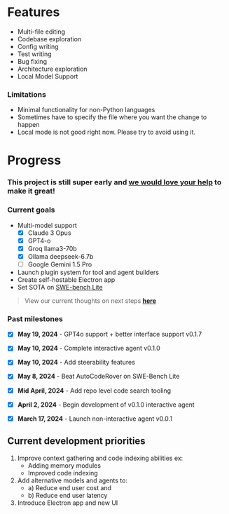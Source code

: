 
# Features
- Multi-file editing
- Codebase exploration
- Config writing
- Test writing
- Bug fixing
- Architecture exploration
- Local Model Support

### Limitations
- Minimal functionality for non-Python languages
- Sometimes have to specify the file where you want the change to happen
- Local mode is not good right now. Please try to avoid using it.

# Progress

### This project is still super early and <ins>we would love your help</ins> to make it great!

### Current goals
- Multi-model support
  - [x] Claude 3 Opus
  - [x] GPT4-o
  - [x] Groq llama3-70b
  - [x] Ollama deepseek-6.7b
  - [ ] Google Gemini 1.5 Pro
- Launch plugin system for tool and agent builders
- Create self-hostable Electron app
- Set SOTA on [SWE-bench Lite](https://www.swebench.com/lite.html)

> View our current thoughts on next steps [**here**](https://docs.google.com/document/d/e/2PACX-1vTjLCQcWE_n-uUHFhtBkxTCIJ4FFe5ftY_E4_q69SjXhuEZv_CYpLaQDh3HqrJlAxsgikUx0sTzf9le/pub)


### Past milestones

- [x] **May 19, 2024** - GPT4o support + better interface support v0.1.7
- [x] **May 10, 2024** - Complete interactive agent v0.1.0
- [x] **May 10, 2024** - Add steerability features
- [x] **May 8, 2024** - Beat AutoCodeRover on SWE-Bench Lite
- [x] **Mid April, 2024** - Add repo level code search tooling
- [x] **April 2, 2024** - Begin development of v0.1.0 interactive agent
- [x] **March 17, 2024** - Launch non-interactive agent v0.0.1


## Current development priorities

1. Improve context gathering and code indexing abilities ex:
    - Adding memory modules
    - Improved code indexing
2. Add alternative models and agents to:
    - a) Reduce end user cost and
    - b) Reduce end user latency
3. Introduce Electron app and new UI

